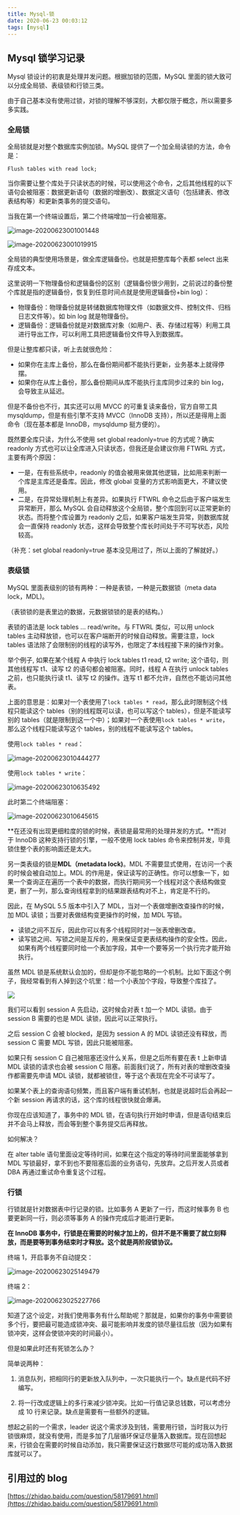 ```yaml
---
title: Mysql-锁
date: 2020-06-23 00:03:12
tags: [mysql]
---
```


## Mysql 锁学习记录

Mysql 锁设计的初衷是处理并发问题。根据加锁的范围，MySQL 里面的锁大致可以分成全局锁、表级锁和行锁三类。

由于自己基本没有使用过锁，对锁的理解不够深刻，大都仅限于概念，所以需要多多实践。

### 全局锁

全局锁就是对整个数据库实例加锁。MySQL 提供了一个加全局读锁的方法，命令是：

```
Flush tables with read lock;
```

当你需要让整个库处于只读状态的时候，可以使用这个命令，之后其他线程的以下语句会被阻塞：数据更新语句（数据的增删改）、数据定义语句（包括建表、修改表结构等）和更新类事务的提交语句。

当我在第一个终端设置后，第二个终端增加一行会被阻塞。

![image-20200623001001448](/images/image-20200623001001448.png)

![image-20200623001019915](/images/image-20200623001019915.png)

全局锁的典型使用场景是，做全库逻辑备份。也就是把整库每个表都 select 出来存成文本。

这里说明一下物理备份和逻辑备份的区别（逻辑备份很少用到，之前说过的备份整个库就是指的逻辑备份，恢复到任意时间点就是使用逻辑备份+bin log）：

* 物理备份：物理备份就是转储数据库物理文件（如数据文件、控制文件、归档日志文件等）。如 bin log 就是物理备份。
* 逻辑备份：逻辑备份就是对数据库对象（如用户、表、存储过程等）利用工具进行导出工作，可以利用工具把逻辑备份文件导入到数据库。

但是让整库都只读，听上去就很危险：

* 如果你在主库上备份，那么在备份期间都不能执行更新，业务基本上就得停摆。
* 如果你在从库上备份，那么备份期间从库不能执行主库同步过来的 bin log，会导致主从延迟。

但是不备份也不行，其实还可以用 MVCC 的可重复读来备份，官方自带工具 mysqldump，但是有些引擎不支持 MVCC（InnoDB 支持），所以还是得用上面命令（现在基本都是 InnoDB，mysqldump 挺方便的）。

既然要全库只读，为什么不使用 set global readonly=true 的方式呢？确实 readonly 方式也可以让全库进入只读状态，但我还是会建议你用 FTWRL 方式，主要有两个原因：

* 一是，在有些系统中，readonly 的值会被用来做其他逻辑，比如用来判断一个库是主库还是备库。因此，修改 global 变量的方式影响面更大，不建议使用。
* 二是，在异常处理机制上有差异。如果执行 FTWRL 命令之后由于客户端发生异常断开，那么 MySQL 会自动释放这个全局锁，整个库回到可以正常更新的状态。而将整个库设置为 readonly 之后，如果客户端发生异常，则数据库就会一直保持 readonly 状态，这样会导致整个库长时间处于不可写状态，风险较高。

（补充：set global readonly=true 基本没见用过了，所以上面的了解就好。）

### 表级锁

MySQL 里面表级别的锁有两种：一种是表锁，一种是元数据锁（meta data lock，MDL)。

（表锁锁的是表里边的数据，元数据锁锁的是表的结构。）

表锁的语法是 lock tables … read/write。与 FTWRL 类似，可以用 unlock tables 主动释放锁，也可以在客户端断开的时候自动释放。需要注意，lock tables 语法除了会限制别的线程的读写外，也限定了本线程接下来的操作对象。

举个例子, 如果在某个线程 A 中执行 lock tables t1 read, t2 write; 这个语句，则其他线程写 t1、读写 t2 的语句都会被阻塞。同时，线程 A 在执行 unlock tables 之前，也只能执行读 t1、读写 t2 的操作。连写 t1 都不允许，自然也不能访问其他表。

上面的意思是：如果对一个表使用了`lock tables * read`，那么此时限制这个线程只能读这个 tables（别的线程既可以读，也可以写这个 tables），但是不能读写别的 tables（就是限制到这一个中）；如果对一个表使用`lock tables * write`，那么这个线程只能读写这个 tables，别的线程不能读写这个 tables。

使用`lock tables * read`：

![image-20200623010444277](/images/image-20200623010444277.png)

使用`lock tables * write`：

![image-20200623010635492](/images/image-20200623010635492.png)

此时第二个终端阻塞：

![image-20200623010645615](/images/image-20200623010645615.png)

**在还没有出现更细粒度的锁的时候，表锁是最常用的处理并发的方式。**而对于 InnoDB 这种支持行锁的引擎，一般不使用 lock tables 命令来控制并发，毕竟锁住整个表的影响面还是太大。

另一类表级的锁是**MDL（metadata lock)**。MDL 不需要显式使用，在访问一个表的时候会被自动加上。MDL 的作用是，保证读写的正确性。你可以想象一下，如果一个查询正在遍历一个表中的数据，而执行期间另一个线程对这个表结构做变更，删了一列，那么查询线程拿到的结果跟表结构对不上，肯定是不行的。

因此，在 MySQL 5.5 版本中引入了 MDL，当对一个表做增删改查操作的时候，加 MDL 读锁；当要对表做结构变更操作的时候，加 MDL 写锁。

* 读锁之间不互斥，因此你可以有多个线程同时对一张表增删改查。
* 读写锁之间、写锁之间是互斥的，用来保证变更表结构操作的安全性。因此，如果有两个线程要同时给一个表加字段，其中一个要等另一个执行完才能开始执行。

虽然 MDL 锁是系统默认会加的，但却是你不能忽略的一个机制。比如下面这个例子，我经常看到有人掉到这个坑里：给一个小表加个字段，导致整个库挂了。

![](/images/image-20200623020526036.png)

我们可以看到 session A 先启动，这时候会对表 t 加一个 MDL 读锁。由于 session B 需要的也是 MDL 读锁，因此可以正常执行。

之后 session C 会被 blocked，是因为 session A 的 MDL 读锁还没有释放，而 session C 需要 MDL 写锁，因此只能被阻塞。

如果只有 session C 自己被阻塞还没什么关系，但是之后所有要在表 t 上新申请 MDL 读锁的请求也会被 session C 阻塞。前面我们说了，所有对表的增删改查操作都需要先申请 MDL 读锁，就都被锁住，等于这个表现在完全不可读写了。

如果某个表上的查询语句频繁，而且客户端有重试机制，也就是说超时后会再起一个新 session 再请求的话，这个库的线程很快就会爆满。

你现在应该知道了，事务中的 MDL 锁，在语句执行开始时申请，但是语句结束后并不会马上释放，而会等到整个事务提交后再释放。

如何解决？

在 alter table 语句里面设定等待时间，如果在这个指定的等待时间里面能够拿到 MDL 写锁最好，拿不到也不要阻塞后面的业务语句，先放弃。之后开发人员或者 DBA 再通过重试命令重复这个过程。

### 行锁

行锁就是针对数据表中行记录的锁。比如事务 A 更新了一行，而这时候事务 B 也要更新同一行，则必须等事务 A 的操作完成后才能进行更新。

**在 InnoDB 事务中，行锁是在需要的时候才加上的，但并不是不需要了就立刻释放，而是要等到事务结束时才释放。这个就是两阶段锁协议。**

终端 1，开启事务不自动提交：

![image-20200623025149479](/images/image-20200623025149479.png)

终端 2：

![image-20200623025227766](/images/image-20200623025227766.png)

知道了这个设定，对我们使用事务有什么帮助呢？那就是，如果你的事务中需要锁多个行，要把最可能造成锁冲突、最可能影响并发度的锁尽量往后放（因为如果有锁冲突，这样会使锁冲突的时间最小）。

但是如果此时还有死锁怎么办？

简单说两种：

1. 消息队列，把相同行的更新放入队列中，一次只能执行一个。缺点是代码不好编写。

2. 将一行改成逻辑上的多行来减少锁冲突。比如一行值记录总钱数，可以考虑分成 10 行来记录。缺点是需要有一些额外的逻辑。

想起之前的一个需求，leader 说这个需求涉及到钱，需要用行锁，当时我以为行锁很麻烦，就没有使用，而是多加了几层循环保证尽量落入数据库。现在回想起来，行锁会在需要的时候自动添加，我只需要保证这行数据尽可能的成功落入数据库就可以了。

## 引用过的 blog

[https://zhidao.baidu.com/question/58179691.html](https://zhidao.baidu.com/question/58179691.html)
